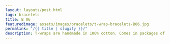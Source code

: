 ```yaml
---
layout: layouts/post.html
tags: bracelets
title: B 06
featuredimage: assets/images/bracelets/t-wrap-bracelets-B06.jpg
permalink: "/{{ title | slugify }}/"
description: T-wraps are handmade in 100% cotton. Comes in packages of 10 pieces of the same design. Probably the worlds best commercial for any Fun Park.
---
```

